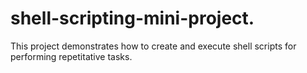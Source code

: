 # shell-scripting-mini-project.
This project demonstrates how to create and execute shell scripts for performing repetitative tasks.
